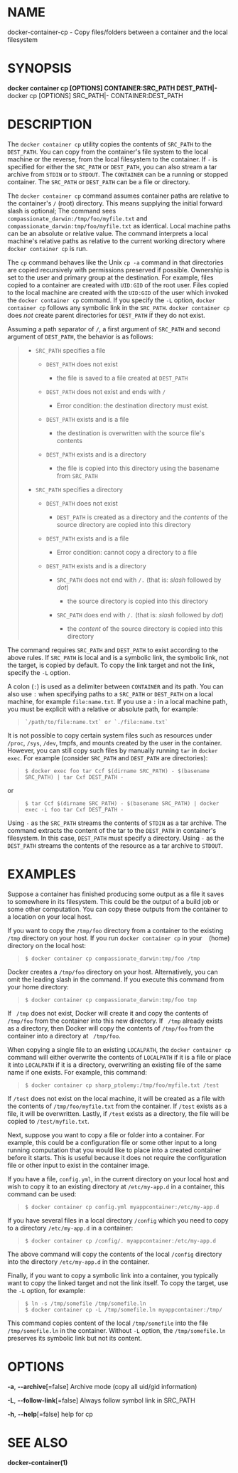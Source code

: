 # NAME

docker-container-cp - Copy files/folders between a container and the local filesystem

# SYNOPSIS

**docker container cp \[OPTIONS\] CONTAINER:SRC\_PATH DEST\_PATH|-** docker cp \[OPTIONS\] SRC\_PATH|- CONTAINER:DEST\_PATH

# DESCRIPTION

The `docker container cp` utility copies the contents of `SRC_PATH` to the `DEST_PATH`. You can copy from the container's file system to the local machine or the reverse, from the local filesystem to the container. If `-` is specified for either the `SRC_PATH` or `DEST_PATH`, you can also stream a tar archive from `STDIN` or to `STDOUT`. The `CONTAINER` can be a running or stopped container. The `SRC_PATH` or `DEST_PATH` can be a file or directory.

The `docker container cp` command assumes container paths are relative to the container's `/` (root) directory. This means supplying the initial forward slash is optional; The command sees `compassionate_darwin:/tmp/foo/myfile.txt` and `compassionate_darwin:tmp/foo/myfile.txt` as identical. Local machine paths can be an absolute or relative value. The command interprets a local machine's relative paths as relative to the current working directory where `docker container cp` is run.

The `cp` command behaves like the Unix `cp -a` command in that directories are copied recursively with permissions preserved if possible. Ownership is set to the user and primary group at the destination. For example, files copied to a container are created with `UID:GID` of the root user. Files copied to the local machine are created with the `UID:GID` of the user which invoked the `docker container cp` command. If you specify the `-L` option, `docker container cp` follows any symbolic link in the `SRC_PATH`. `docker container cp` does *not* create parent directories for `DEST_PATH` if they do not exist.

Assuming a path separator of `/`, a first argument of `SRC_PATH` and second argument of `DEST_PATH`, the behavior is as follows:

> -   `SRC_PATH` specifies a file
>
>     -   `DEST_PATH` does not exist
>
>         -   the file is saved to a file created at `DEST_PATH`
>
>     -   `DEST_PATH` does not exist and ends with `/`
>
>         -   Error condition: the destination directory must exist.
>
>     -   `DEST_PATH` exists and is a file
>
>         -   the destination is overwritten with the source file's contents
>
>     -   `DEST_PATH` exists and is a directory
>
>         -   the file is copied into this directory using the basename from `SRC_PATH`
>
> -   `SRC_PATH` specifies a directory
>
>     -   `DEST_PATH` does not exist
>
>         -   `DEST_PATH` is created as a directory and the *contents* of the source directory are copied into this directory
>
>     -   `DEST_PATH` exists and is a file
>
>         -   Error condition: cannot copy a directory to a file
>
>     -   `DEST_PATH` exists and is a directory
>
>         -   `SRC_PATH` does not end with `/.` (that is: *slash* followed by *dot*)
>
>             -   the source directory is copied into this directory
>
>         -   `SRC_PATH` does end with `/.` (that is: *slash* followed by *dot*)
>
>             -   the *content* of the source directory is copied into this directory

The command requires `SRC_PATH` and `DEST_PATH` to exist according to the above rules. If `SRC_PATH` is local and is a symbolic link, the symbolic link, not the target, is copied by default. To copy the link target and not the link, specify the `-L` option.

A colon (`:`) is used as a delimiter between `CONTAINER` and its path. You can also use `:` when specifying paths to a `SRC_PATH` or `DEST_PATH` on a local machine, for example `file:name.txt`. If you use a `:` in a local machine path, you must be explicit with a relative or absolute path, for example:

>     `/path/to/file:name.txt` or `./file:name.txt`

It is not possible to copy certain system files such as resources under `/proc`, `/sys`, `/dev`, tmpfs, and mounts created by the user in the container. However, you can still copy such files by manually running `tar` in `docker exec`. For example (consider `SRC_PATH` and `DEST_PATH` are directories):

>     $ docker exec foo tar Ccf $(dirname SRC_PATH) - $(basename SRC_PATH) | tar Cxf DEST_PATH -

or

>     $ tar Ccf $(dirname SRC_PATH) - $(basename SRC_PATH) | docker exec -i foo tar Cxf DEST_PATH -

Using `-` as the `SRC_PATH` streams the contents of `STDIN` as a tar archive. The command extracts the content of the tar to the `DEST_PATH` in container's filesystem. In this case, `DEST_PATH` must specify a directory. Using `-` as the `DEST_PATH` streams the contents of the resource as a tar archive to `STDOUT`.

# EXAMPLES

Suppose a container has finished producing some output as a file it saves to somewhere in its filesystem. This could be the output of a build job or some other computation. You can copy these outputs from the container to a location on your local host.

If you want to copy the `/tmp/foo` directory from a container to the existing `/tmp` directory on your host. If you run `docker container cp` in your ` ` (home) directory on the local host:

>     $ docker container cp compassionate_darwin:tmp/foo /tmp

Docker creates a `/tmp/foo` directory on your host. Alternatively, you can omit the leading slash in the command. If you execute this command from your home directory:

>     $ docker container cp compassionate_darwin:tmp/foo tmp

If ` /tmp` does not exist, Docker will create it and copy the contents of `/tmp/foo` from the container into this new directory. If ` /tmp` already exists as a directory, then Docker will copy the contents of `/tmp/foo` from the container into a directory at ` /tmp/foo`.

When copying a single file to an existing `LOCALPATH`, the `docker container cp` command will either overwrite the contents of `LOCALPATH` if it is a file or place it into `LOCALPATH` if it is a directory, overwriting an existing file of the same name if one exists. For example, this command:

>     $ docker container cp sharp_ptolemy:/tmp/foo/myfile.txt /test

If `/test` does not exist on the local machine, it will be created as a file with the contents of `/tmp/foo/myfile.txt` from the container. If `/test` exists as a file, it will be overwritten. Lastly, if `/test` exists as a directory, the file will be copied to `/test/myfile.txt`.

Next, suppose you want to copy a file or folder into a container. For example, this could be a configuration file or some other input to a long running computation that you would like to place into a created container before it starts. This is useful because it does not require the configuration file or other input to exist in the container image.

If you have a file, `config.yml`, in the current directory on your local host and wish to copy it to an existing directory at `/etc/my-app.d` in a container, this command can be used:

>     $ docker container cp config.yml myappcontainer:/etc/my-app.d

If you have several files in a local directory `/config` which you need to copy to a directory `/etc/my-app.d` in a container:

>     $ docker container cp /config/. myappcontainer:/etc/my-app.d

The above command will copy the contents of the local `/config` directory into the directory `/etc/my-app.d` in the container.

Finally, if you want to copy a symbolic link into a container, you typically want to copy the linked target and not the link itself. To copy the target, use the `-L` option, for example:

>     $ ln -s /tmp/somefile /tmp/somefile.ln
>     $ docker container cp -L /tmp/somefile.ln myappcontainer:/tmp/

This command copies content of the local `/tmp/somefile` into the file `/tmp/somefile.ln` in the container. Without `-L` option, the `/tmp/somefile.ln` preserves its symbolic link but not its content.

# OPTIONS

**-a**, **--archive**\[=false\] Archive mode (copy all uid/gid information)

**-L**, **--follow-link**\[=false\] Always follow symbol link in SRC\_PATH

**-h**, **--help**\[=false\] help for cp

# SEE ALSO

**docker-container(1)**
